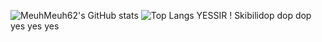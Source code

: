 ![MeuhMeuh62's GitHub stats](https://github-readme-stats.vercel.app/api?username=meuhmeuh62&show_icons=true&theme=transparent)
![Top Langs](https://github-readme-stats.vercel.app/api/top-langs/?username=meuhmeuh62&layout=compact)
YESSIR !
Skibilidop dop dop yes yes yes
